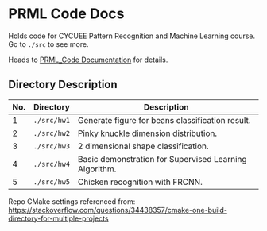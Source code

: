 # PRML Code Docs

Holds code for CYCUEE Pattern Recognition and Machine Learning course. Go to ```./src``` to see more.

Heads to [PRML_Code Documentation](/PRML_Code/) for details.

## Directory Description

| No. | Directory       | Description                                            |
| --- | --------------- | ------------------------------------------------------ |
| 1   | ```./src/hw1``` | Generate figure for beans classification result.       |
| 2   | ```./src/hw2``` | Pinky knuckle dimension distribution.                  |
| 3   | ```./src/hw3``` | 2 dimensional shape classification.                    |
| 4   | ```./src/hw4``` | Basic demonstration for Supervised Learning Algorithm. |
| 5   | ```./src/hw5``` | Chicken recognition with FRCNN.                        |

Repo CMake settings referenced from: <https://stackoverflow.com/questions/34438357/cmake-one-build-directory-for-multiple-projects>

